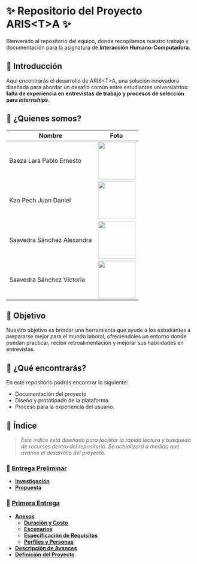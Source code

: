 # ✨ Repositorio del Proyecto ARIS\<T\>A ✨

Bienvenido al repositorio del equipo, donde recopilamos nuestro trabajo y documentación para la asignatura de **Interacción Humano-Computadora**.

## 📌 Introducción

Aquí encontrarás el desarrollo de ARIS\<T\>A, una solución innovadora diseñada para abordar un desafío común entre estudiantes universiatrios: **falta de experiencia en entrevistas de trabajo y procesos de selección para *internships***.

## 📌 ¿Quienes somos?

| Nombre | Foto |
| ------ | ---- |
| Baeza Lara Pablo Ernesto | <img src="https://github.com/user-attachments/assets/b5039829-3781-4169-a104-81397c5fb8ca" width="100"> |
| Kao Pech Juan Daniel | <img src="https://github.com/user-attachments/assets/46da0d30-355a-4cd8-9c15-6ff3fddc81c5" width="100"> |
| Saavedra Sánchez Alexandra | <img src="https://github.com/user-attachments/assets/86fb555f-8e17-41f8-9b43-d43ea5bed0b2" width="100"> |
| Saavedra Sánchez Victoria | <img src="https://github.com/user-attachments/assets/75bc09a8-a469-44e3-8e44-8872c6087628" width="100"> |


## 📌 Objetivo

Nuestro objetivo es brindar una herramienta que ayude a los estudiantes a prepararse mejor para el mundo laboral, ofreciéndoles un entorno donde puedan practicar, recibir retroalimentación y mejorar sus habilidades en entrevistas.

## 📌 ¿Qué encontrarás?
En este repositorio podrás encontrar lo siguiente:

* Documentación del proyecto
* Diseño y prototipado de la plataforma.
* Proceso para la experiencia del usuario.

## 📌 Índice

> *Este índice está diseñado para facilitar la rápida lectura y búsqueda de recursos dentro del repositorio. Se actualizará a medida que avance el desarrollo del proyecto.*

### 📑 **[Entrega Preliminar](/00_Entrega_Preliminar/)**
- **[Investigación](00_Entrega_Preliminar/Investigación.md)**
- **[Propuesta](00_Entrega_Preliminar/Propuesta_ARISTA.pdf)**

### 📁 **[Primera Entrega](/01_Primera_Entrega/)**
- **[Anexos](01_Primera_Entrega/Anexos/)**
  - **[Duración y Costo](01_Primera_Entrega/Anexos/Duración_Costos.xlsx)**
  - **[Escenarios](01_Primera_Entrega/Anexos/Escenarios.pdf)**
  - **[Especificación de Requisitos](/01_Primera_Entrega/Anexos/Especificación_Requisitos.pdf)**
  - **[Perfiles y Personas](01_Primera_Entrega/Anexos/Perfiles_Personas.pdf)**
- **[Descripción de Avances](01_Primera_Entrega/Avances.md)**
- **[Definición del Proyecto](/01_Primera_Entrega/Definición_Proyecto.pdf)**